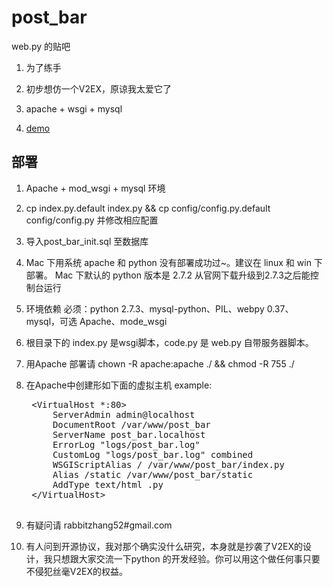 post_bar
====================

web.py 的贴吧

1. 为了练手

2. 初步想仿一个V2EX，原谅我太爱它了

3. apache + wsgi + mysql

4. [demo](http://post_bar.rabbit52.com "post_bar")

部署
---------------------

1. Apache + mod_wsgi + mysql 环境

2. cp index.py.default index.py && cp config/config.py.default config/config.py 并修改相应配置

3. 导入post_bar_init.sql 至数据库

4. Mac 下用系统 apache 和 python 没有部署成功过~。建议在 linux 和 win 下部署。 Mac 下默认的 python 版本是 2.7.2 从官网下载升级到2.7.3之后能控制台运行

5. 环境依赖 必须：python 2.7.3、mysql-python、PIL、webpy 0.37、mysql，可选 Apache、mode_wsgi

6. 根目录下的 index.py 是wsgi脚本，code.py 是 web.py 自带服务器脚本。

7. 用Apache 部署请 chown -R apache:apache ./ && chmod -R 755 ./

8. 在Apache中创建形如下面的虚拟主机 example:
	<pre>
    &lt;VirtualHost *:80&gt;
		ServerAdmin admin@localhost
		DocumentRoot /var/www/post_bar
		ServerName post_bar.localhost 
		ErrorLog "logs/post_bar.log"
	    CustomLog "logs/post_bar.log" combined
		WSGIScriptAlias / /var/www/post_bar/index.py
		Alias /static /var/www/post_bar/static
		AddType text/html .py
	&lt;/VirtualHost&gt;
	</pre>
9. 有疑问请 rabbitzhang52#gmail.com

10. 有人问到开源协议，我对那个确实没什么研究，本身就是抄袭了V2EX的设计，我只想跟大家交流一下python 的开发经验。你可以用这个做任何事只要不侵犯丝毫V2EX的权益。 